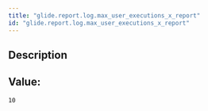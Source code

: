 ```yaml
---
title: "glide.report.log.max_user_executions_x_report"
id: "glide.report.log.max_user_executions_x_report"
---
```

## Description



## Value: 
```
10
```